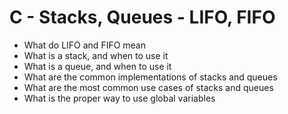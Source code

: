 # C - Stacks, Queues - LIFO, FIFO
  - What do LIFO and FIFO mean
  - What is a stack, and when to use it
  - What is a queue, and when to use it
  - What are the common implementations of stacks and queues
  - What are the most common use cases of stacks and queues
  - What is the proper way to use global variables
